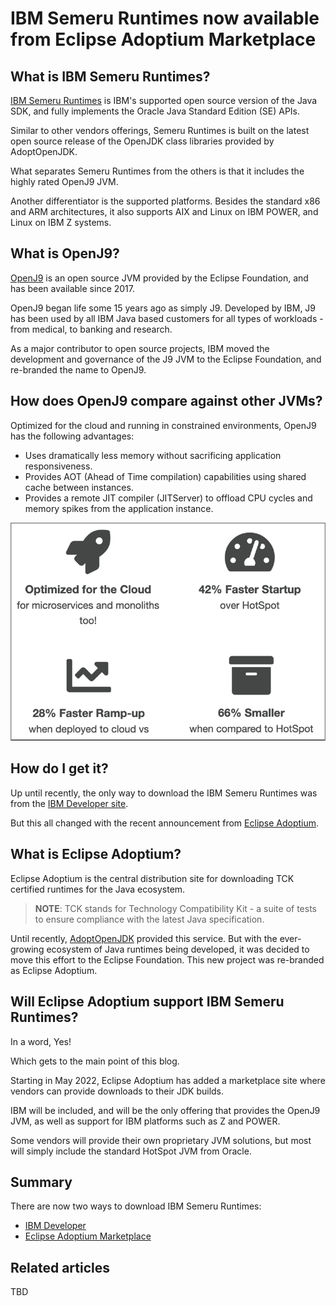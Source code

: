# IBM Semeru Runtimes now available from Eclipse Adoptium Marketplace

## What is IBM Semeru Runtimes?

[IBM Semeru Runtimes](https://www.ibm.com/support/pages/semeru-runtimes-getting-started/) is IBM's supported open source version of the Java SDK, and fully implements the Oracle Java Standard Edition (SE) APIs.

Similar to other vendors offerings, Semeru Runtimes is built on the latest open source release of the OpenJDK class libraries provided by AdoptOpenJDK.

What separates Semeru Runtimes from the others is that it includes the highly rated OpenJ9 JVM.

Another differentiator is the supported platforms. Besides the standard x86 and ARM architectures, it also supports AIX and Linux on IBM POWER, and Linux on IBM Z systems.

## What is OpenJ9?

[OpenJ9](https://www.eclipse.org/openj9/) is an open source JVM provided by the Eclipse Foundation, and has been available since 2017.

OpenJ9 began life some 15 years ago as simply J9. Developed by IBM, J9 has been used by all IBM Java based customers for all types of workloads - from medical, to banking and research.

As a major contributor to open source projects, IBM moved the development and governance of the J9 JVM to the Eclipse Foundation, and re-branded the name to OpenJ9.

## How does OpenJ9 compare against other JVMs?

Optimized for the cloud and running in constrained environments, OpenJ9 has the following advantages:

* Uses dramatically less memory without sacrificing application responsiveness.
* Provides AOT (Ahead of Time compilation) capabilities using shared cache between instances.
* Provides a remote JIT compiler (JITServer) to offload CPU cycles and memory spikes from the application instance.

![openj9-vs-hotspot](doc/source/images/openj9-vs-hotspot.png)

## How do I get it?

Up until recently, the only way to download the IBM Semeru Runtimes was from the [IBM Developer site](https://developer.ibm.com/languages/java/semeru-runtimes/downloads/).

But this all changed with the recent announcement from [Eclipse Adoptium](https://adoptium.net/).

## What is Eclipse Adoptium?

Eclipse Adoptium is the central distribution site for downloading TCK certified runtimes for the Java ecosystem.

>**NOTE**: TCK stands for Technology Compatibility Kit - a suite of tests to ensure compliance with the latest Java specification.

Until recently, [AdoptOpenJDK](https://adoptopenjdk.net/) provided this service. But with the ever-growing ecosystem of Java runtimes being developed, it was decided to move this effort to the Eclipse Foundation. This new project was re-branded as Eclipse Adoptium.

## Will Eclipse Adoptium support IBM Semeru Runtimes?

In a word, Yes!

Which gets to the main point of this blog.

Starting in May 2022, Eclipse Adoptium has added a marketplace site where vendors can provide downloads to their JDK builds.

IBM will be included, and will be the only offering that provides the OpenJ9 JVM, as well as support for IBM platforms such as Z and POWER.

Some vendors will provide their own proprietary JVM solutions, but most will simply include the standard HotSpot JVM from Oracle.

## Summary

There are now two ways to download IBM Semeru Runtimes:

* [IBM Developer](https://developer.ibm.com/languages/java/semeru-runtimes/downloads/)
* [Eclipse Adoptium Marketplace](TBD)

## Related articles

TBD
